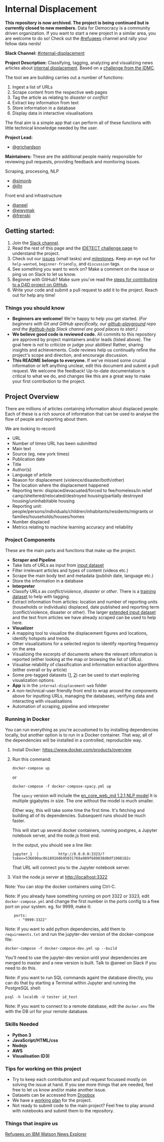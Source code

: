 # Internal Displacement

**This repository is now archived. The project is being continued but is currently closed to new members.**
Data for Democracy is a community driven organization. If you want to start a new project in a similar area, you are welcome to do so! Check out the [#refugees](https://datafordemocracy.slack.com/messages/refugees/) channel and rally your fellow data nerds!

**Slack Channel:** [#internal-displacement](https://datafordemocracy.slack.com/messages/internal-displacement/)

**Project Description:**  Classifying, tagging, analyzing and visualizing news articles about [internal displacement](https://en.wikipedia.org/wiki/Internally_displaced_person). Based on a [challenge from the IDMC](https://unite.un.org/ideas/content/idetect).

The tool we are building carries out a number of functions:

1. Ingest a list of URLs
2. Scrape content from the respective web pages
3. Tag the article as relating to *disaster* or *conflict*
4. Extract key information from text
5. Store information in a database
6. Display data in interactive visualisations

The final aim is a simple app that can perform all of these functions with little technical knowledge needed by the user. 

**Project Lead:**  

- [@grichardson](https://datafordemocracy.slack.com/messages/@grichardson/)

**Maintainers:** These are the additional people mainly responsible for reviewing pull requests, providing feedback and monitoring issues.

Scraping, processing, NLP

- [@simonb](https://datafordemocracy.slack.com/messages/@simonb/)
- [@jlln](https://datafordemocracy.slack.com/messages/@jlln/)

Front end and infrastructure

- [@aneel](https://datafordemocracy.slack.com/messages/@aneel/)
- [@wwymak](https://datafordemocracy.slack.com/messages/@wwymak/)
- [@frenski](https://datafordemocracy.slack.com/messages/@frenski/)

## Getting started:

1. Join the [Slack channel]((https://datafordemocracy.slack.com/messages/internal-displacement/)).
2. Read the rest of this page and the [IDETECT challenge page](https://unite.un.org/ideas/content/idetect) to understand the project.
3. Check out our [issues](https://github.com/Data4Democracy/internal-displacement/issues) (small tasks) and [milestones](https://github.com/Data4Democracy/internal-displacement/milestones). Keep an eye out for `help-wanted`, `beginner-friendly`, and `discussion` tags. 
4. See something you want to work on? Make a comment on the issue or ping us on Slack to let us know.
5. Beginner with GitHub? Make sure you've read the [steps for contributing to a D4D project on GitHub](https://github.com/Data4Democracy/github-playground).
6. Write your code and submit a pull request to add it to the project. Reach out for help any time!

### Things you should know

* **Beginners are welcome!** We're happy to help you get started. *(For beginners with Git and GitHub specifically, our [github-playground](https://github.com/Data4Democracy/github-playground) repo and the [#github-help](https://datafordemocracy.slack.com/messages/github-help/) Slack channel are good places to start.)*
* **We believe good code is reviewed code.** All commits to this repository are approved by project maintainers and/or leads (listed above). The goal here is *not* to criticize or judge your abilities! Rather, sharing insights and achievements. Code reviews help us continually refine the project's scope and direction, and encourage discussion.
* **This README belongs to everyone.** If we've missed some crucial information or left anything unclear, edit this document and submit a pull request. We welcome the feedback! Up-to-date documentation is critical to what we do, and changes like this are a great way to make your first contribution to the project.

## Project Overview

There are millions of articles containing information about displaced people. Each of these is a rich source of information that can be used to analyse the flow of people and reporting about them. 

We are looking to record:

- URL
- Number of times URL has been submitted
- Main text
- Source (eg. new york times)
- Publication date
- Title
- Author(s)
- Language of article
- Reason for displacement (violence/disaster/both/other)
- The location where the displacement happened
- Reporting term: displaced/evacuated/forced to fee/homeless/in relief camp/sheltered/relocated/destroyed housing/partially destroyed housing/uninhabitable housing
- Reporting unit: people/persons/individuals/children/inhabitants/residents/migrants or families/households/houses/homes
- Number displaced
- Metrics relating to machine learning accuracy and reliability

### Project Components

These are the main parts and functions that make up the project.

* **Scraper and Pipeline**
 * Take lists of URLs as input from [input dataset](https://www.dropbox.com/s/c2vzdzrljlrn3y0/idmc_uniteideas_input_url.csv?dl=0)
 * Filter irrelevant articles and types of content (videos etc.)
 * Scrape the main body text and metadata (publish date, language etc.)
 * Store the information in a database
* **Interpreter**
 * Classify URLs as *conflict/violence*, *disaster* or *other*. There is a [training dataset](https://www.dropbox.com/s/50sgd3mztuhf5f6/training_dataset.csv?dl=0) to help with tagging.
 * Extract information from articles: location and number of reporting units (households or individuals) displaced, date published and reporting term (conflict/violence, disaster or other). The larger [extended input dataset](https://www.dropbox.com/s/2qt52uy1g3ci4rr/idmc_uniteideas_input_full.csv?dl=0) and the text from articles we have already scraped can be used to help here.
* **Visualizer**
 * A mapping tool to visualize the displacement figures and locations, identify hotspots and trends.
 * Other visualizations for a selected region to identify reporting frequency on the area
 * Visualizing the excerpts of documents where the relevant information is reported (either looking at the map or browsing the list of URLs).
 * Visualise relability of classification and information extraction algorithms (either overall or by article)
 * Some pre-tagged datasets ([1](https://www.dropbox.com/s/p42dq6gxvdugo3d/counts_displaced_idmc_uniteideas_input_full_conflict_tag.csv?dl=0), [2](https://www.dropbox.com/s/0h71jlfc5tmm7bk/counts_evacuation_idmc_uniteideas_input_full_conflict_tag.csv?dl=0)) can be used to start exploring visualization options.
* **App** is in the `internal-displacement-web` folder
 * A non-technical-user friendly front end to wrap around the components above for inputting URLs, managing the databases, verifying data and interacting with visualisations
 * Automation of scraping, pipeline and interpreter

### Running in Docker

You can run everything as you're accustomed to by installing dependencies locally, but
another option is to run in a Docker container. That way, all of the dependencies will
be installed in a controlled, reproducible way.

1. Install Docker: https://www.docker.com/products/overview

2. Run this command:

   ```
   docker-compose up
   ```

   or

   ```
   docker-compose -f docker-compose-spacy.yml up
   ```

   The `spacy` version will include the [en_core_web_md 1.2.1 NLP model](https://github.com/explosion/spacy-models)
   It is multiple gigabytes in size. The one without the model is much smaller.

   Either way, this will take some time the first time. It's fetching and building
   all of its dependencies. Subsequent runs should be much faster.

   This will start up several docker containers, running postgres, a Jupyter notebook server, and the node.js
   front end.

   In the output, you should see a line like:
   ```
   jupyter_1  |         http://0.0.0.0:3323/?token=536690ac0b189168b95031769a989f689838d0df1008182c
   ```

   That URL will connect you to the Jupyter notebook server.


4. Visit the node.js server at [http://localhost:3322](http://localhost:3322)

Note: You can stop the docker containers using Ctrl-C.

Note: If you already have something running on port 3322 or 3323, edit `docker-compose.yml` and change the first
number in the ports config to a free port on your system. eg. for 9999, make it:
```
    ports:
      - "9999:3322"
```

Note: If you want to add python dependencies, add them to `requirements.txt` and run the jupyter-dev version
of the docker-compose file:

```
docker-compose -f docker-compose-dev.yml up --build
```

You'll need to use the jupyter-dev version until your dependencies are merged to master and a new version is
built. Talk to @aneel on Slack if you need to do this.

Note: if you want to run SQL commands againt the database directly, you can do
that by starting a Terminal within Jupyter and running the PostgreSQL shell:

```
psql -h localdb -U tester id_test
```

Note: If you want to connect to a remote database, edit the `docker.env` file with the DB url for your remote database.


### Skills Needed

- **Python 3**
- **JavaScript/HTML/css**
- **Nodejs**
- **AWS**
- **Visualisation (D3)**

### Tips for working on this project

- Try to keep each contribution and pull request focussed mostly on solving the issue at hand. If you see more things that are needed, feel free to let us know and/or make another issue.
- Datasets can be accessed from [Dropbox](https://www.dropbox.com/sh/59lyts9d4ar1jcc/AADMyxDSQC_NGbpaPiuDGJ2ha?dl=0)
- We have a [working plan](workplan.md) for the project.
- Not ready to submit code to the main project? Feel free to play around with notebooks and submit them to the repository.


### Things that inspire us

[Refugees on IBM Watson News Explorer](http://news-explorer.mybluemix.net/?query=Refugees&type=unconstrained)
